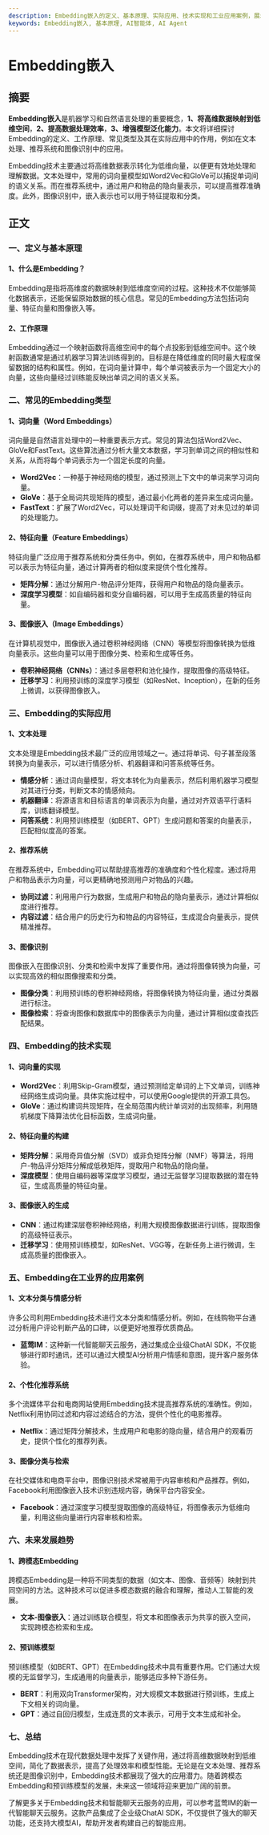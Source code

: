 ```yaml
---
description: Embedding嵌入的定义、基本原理、实际应用、技术实现和工业应用案例，展示未来发展趋势，讨论Embedding在工业界的广泛应用。
keywords: Embedding嵌入, 基本原理, AI智能体, AI Agent
---
```

# Embedding嵌入


## 摘要
**Embedding嵌入**是机器学习和自然语言处理的重要概念，**1、将高维数据映射到低维空间**，**2、提高数据处理效率**，**3、增强模型泛化能力**。本文将详细探讨Embedding的定义、工作原理、常见类型及其在实际应用中的作用，例如在文本处理、推荐系统和图像识别中的应用。

Embedding技术主要通过将高维数据表示转化为低维向量，以便更有效地处理和理解数据。文本处理中，常用的词向量模型如Word2Vec和GloVe可以捕捉单词间的语义关系。而在推荐系统中，通过用户和物品的隐向量表示，可以提高推荐准确度。此外，图像识别中，嵌入表示也可以用于特征提取和分类。

## 正文

### 一、定义与基本原理

#### 1、什么是Embedding？

Embedding是指将高维度的数据映射到低维度空间的过程。这种技术不仅能够简化数据表示，还能保留原始数据的核心信息。常见的Embedding方法包括词向量、特征向量和图像嵌入等。

#### 2、工作原理

Embedding通过一个映射函数将高维空间中的每个点投影到低维空间中。这个映射函数通常是通过机器学习算法训练得到的。目标是在降低维度的同时最大程度保留数据的结构和属性。例如，在词向量计算中，每个单词被表示为一个固定大小的向量，这些向量经过训练能反映出单词之间的语义关系。

### 二、常见的Embedding类型

#### 1、词向量（Word Embeddings）

词向量是自然语言处理中的一种重要表示方式。常见的算法包括Word2Vec、GloVe和FastText。这些算法通过分析大量文本数据，学习到单词之间的相似性和关系，从而将每个单词表示为一个固定长度的向量。

- **Word2Vec**：一种基于神经网络的模型，通过预测上下文中的单词来学习词向量。
- **GloVe**：基于全局词共现矩阵的模型，通过最小化两者的差异来生成词向量。
- **FastText**：扩展了Word2Vec，可以处理词干和词缀，提高了对未见过的单词的处理能力。

#### 2、特征向量（Feature Embeddings）

特征向量广泛应用于推荐系统和分类任务中。例如，在推荐系统中，用户和物品都可以表示为特征向量，通过计算两者的相似度来提供个性化推荐。

- **矩阵分解**：通过分解用户-物品评分矩阵，获得用户和物品的隐向量表示。
- **深度学习模型**：如自编码器和变分自编码器，可以用于生成高质量的特征向量。

#### 3、图像嵌入（Image Embeddings）

在计算机视觉中，图像嵌入通过卷积神经网络（CNN）等模型将图像转换为低维向量表示。这些向量可以用于图像分类、检索和生成等任务。

- **卷积神经网络（CNNs）**：通过多层卷积和池化操作，提取图像的高级特征。
- **迁移学习**：利用预训练的深度学习模型（如ResNet、Inception），在新的任务上微调，以获得图像嵌入。

### 三、Embedding的实际应用

#### 1、文本处理

文本处理是Embedding技术最广泛的应用领域之一。通过将单词、句子甚至段落转换为向量表示，可以进行情感分析、机器翻译和问答系统等任务。

- **情感分析**：通过词向量模型，将文本转化为向量表示，然后利用机器学习模型对其进行分类，判断文本的情感倾向。
- **机器翻译**：将源语言和目标语言的单词表示为向量，通过对齐双语平行语料库，训练翻译模型。
- **问答系统**：利用预训练模型（如BERT、GPT）生成问题和答案的向量表示，匹配相似度高的答案。

#### 2、推荐系统

在推荐系统中，Embedding可以帮助提高推荐的准确度和个性化程度。通过将用户和物品表示为向量，可以更精确地预测用户对物品的兴趣。

- **协同过滤**：利用用户行为数据，生成用户和物品的隐向量表示，通过计算相似度进行推荐。
- **内容过滤**：结合用户的历史行为和物品的内容特征，生成混合向量表示，提供精准推荐。

#### 3、图像识别

图像嵌入在图像识别、分类和检索中发挥了重要作用。通过将图像转换为向量，可以实现高效的相似图像搜索和分类。

- **图像分类**：利用预训练的卷积神经网络，将图像转换为特征向量，通过分类器进行标注。
- **图像检索**：将查询图像和数据库中的图像表示为向量，通过计算相似度查找匹配结果。

### 四、Embedding的技术实现

#### 1、词向量的实现

- **Word2Vec**：利用Skip-Gram模型，通过预测给定单词的上下文单词，训练神经网络生成词向量。具体实施过程中，可以使用Google提供的开源工具包。
- **GloVe**：通过构建词共现矩阵，在全局范围内统计单词对的出现频率，利用随机梯度下降算法优化目标函数，生成词向量。

#### 2、特征向量的构建

- **矩阵分解**：采用奇异值分解（SVD）或非负矩阵分解（NMF）等算法，将用户-物品评分矩阵分解成低秩矩阵，提取用户和物品的隐向量。
- **深度模型**：使用自编码器等深度学习模型，通过无监督学习提取数据的潜在特征，生成高质量的特征向量。

#### 3、图像嵌入的生成

- **CNN**：通过构建深层卷积神经网络，利用大规模图像数据进行训练，提取图像的高级特征表示。
- **迁移学习**：使用预训练模型，如ResNet、VGG等，在新任务上进行微调，生成高质量的图像嵌入。

### 五、Embedding在工业界的应用案例

#### 1、文本分类与情感分析

许多公司利用Embedding技术进行文本分类和情感分析。例如，在线购物平台通过分析用户评论判断产品的口碑，以便更好地推荐优质商品。

- **蓝莺IM**：这种新一代智能聊天云服务，通过集成企业级ChatAI SDK，不仅能够进行即时通讯，还可以通过大模型AI分析用户情感和意图，提升客户服务体验。

#### 2、个性化推荐系统

多个流媒体平台和电商网站使用Embedding技术提高推荐系统的准确性。例如，Netflix利用协同过滤和内容过滤结合的方法，提供个性化的电影推荐。

- **Netflix**：通过矩阵分解技术，生成用户和电影的隐向量，结合用户的观看历史，提供个性化的推荐列表。

#### 3、图像分类与检索

在社交媒体和电商平台中，图像识别技术常被用于内容审核和产品推荐。例如，Facebook利用图像嵌入技术识别违规内容，确保平台内容安全。

- **Facebook**：通过深度学习模型提取图像的高级特征，将图像表示为低维向量，利用这些向量进行内容审核和检索。

### 六、未来发展趋势

#### 1、跨模态Embedding

跨模态Embedding是一种将不同类型的数据（如文本、图像、音频等）映射到共同空间的方法。这种技术可以促进多模态数据的融合和理解，推动人工智能的发展。

- **文本-图像嵌入**：通过训练联合模型，将文本和图像表示为共享的嵌入空间，实现跨模态检索和生成。

#### 2、预训练模型

预训练模型（如BERT、GPT）在Embedding技术中具有重要作用。它们通过大规模的无监督学习，生成通用的向量表示，能够适应多种下游任务。

- **BERT**：利用双向Transformer架构，对大规模文本数据进行预训练，生成上下文相关的词向量。
- **GPT**：通过自回归模型，生成连贯的文本表示，可用于文本生成和补全。

### 七、总结

Embedding技术在现代数据处理中发挥了关键作用，通过将高维数据映射到低维空间，简化了数据表示，提高了处理效率和模型性能。无论是在文本处理、推荐系统还是图像识别中，Embedding技术都展现了强大的应用潜力。随着跨模态Embedding和预训练模型的发展，未来这一领域将迎来更加广阔的前景。

了解更多关于Embedding技术和智能聊天云服务的应用，可以参考蓝莺IM的新一代智能聊天云服务。这款产品集成了企业级ChatAI SDK，不仅提供了强大的聊天功能，还支持大模型AI，帮助开发者构建自己的智能应用。